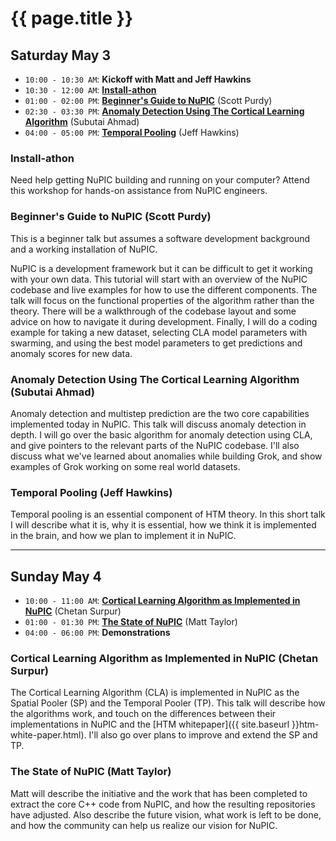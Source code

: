 
{{ page.title }}
================

## Saturday May 3

- `10:00 - 10:30 AM`: **Kickoff with Matt and Jeff Hawkins**
- `10:30 - 12:00 AM`: **[Install-athon](#installathon)**
- `01:00 - 02:00 PM`: **[Beginner's Guide to NuPIC](#beginners_guide_to_nupic_scott_purdy)** (Scott Purdy)
- `02:30 - 03:30 PM`: **[Anomaly Detection Using The Cortical Learning Algorithm](#anomaly_detection_using_the_cortical_learning_algorithm_subutai_ahmad)** (Subutai Ahmad)
- `04:00 - 05:00 PM`: **[Temporal Pooling](#temporal_pooling_jeff_hawkins)** (Jeff Hawkins)

### Install-athon

Need help getting NuPIC building and running on your computer? Attend this workshop for hands-on assistance from NuPIC engineers.

### Beginner's Guide to NuPIC (Scott Purdy)

This is a beginner talk but assumes a software development background and a working installation of NuPIC.

NuPIC is a development framework but it can be difficult to get it working with your own data. This tutorial will start with an overview of the NuPIC codebase and live examples for how to use the different components. The talk will focus on the functional properties of the algorithm rather than the theory. There will be a walkthrough of the codebase layout and some advice on how to navigate it during development. Finally, I will do a coding example for taking a new dataset, selecting CLA model parameters with swarming, and using the best model parameters to get predictions and anomaly scores for new data.

### Anomaly Detection Using The Cortical Learning Algorithm (Subutai Ahmad)

Anomaly detection and multistep prediction are the two core capabilities implemented today in NuPIC. This talk will discuss anomaly detection in depth. I will go over the basic algorithm for anomaly detection using CLA, and give pointers to the relevant parts of the NuPIC codebase.  I'll also discuss what we've learned about anomalies while building Grok, and show examples of Grok working on some real world datasets.

### Temporal Pooling (Jeff Hawkins)

Temporal pooling is an essential component of HTM theory.  In this short talk I will describe what it is, why it is essential, how we think it is implemented in the brain, and how we plan to implement it in NuPIC.

* * *

## Sunday May 4
- `10:00 - 11:00 AM`: **[Cortical Learning Algorithm as Implemented in NuPIC](#cortical_learning_algorithm_as_implemented_in_nupic_chetan_surpur)** (Chetan Surpur)
- `01:00 - 01:30 PM`: **[The State of NuPIC](#the_state_of_nupic_matt_taylor)** (Matt Taylor)
- `04:00 - 06:00 PM`: **Demonstrations**


### Cortical Learning Algorithm as Implemented in NuPIC (Chetan Surpur)

The Cortical Learning Algorithm (CLA) is implemented in NuPIC as the Spatial Pooler (SP) and the Temporal Pooler (TP). This talk will describe how the algorithms work, and touch on the differences between their implementations in NuPIC and the [HTM whitepaper]({{ site.baseurl }}htm-white-paper.html). I'll also go over plans to improve and extend the SP and TP.

### The State of NuPIC (Matt Taylor)

Matt will describe the initiative and the work that has been completed to extract the core C++ code from NuPIC, and how the resulting repositories have adjusted. Also describe the future vision, what work is left to be done, and how the community can help us realize our vision for NuPIC.
